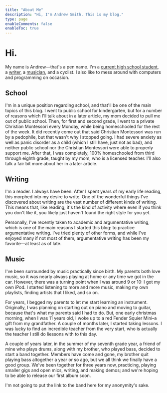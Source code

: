 ```yaml
---
title: "About Me"
description: "Hi, I'm Andrew Smith. This is my blog."
type: page
enableComments: false
enableToc: true
---
```


# Hi. 

My name is Andrew—that's a pen name. I'm a [current high school student](#school), a [writer](#writing), a [musician](#music), and a cyclist. I also like to mess around with computers and programming on occasion.

## School
I'm in a unique position regarding school, and that'll be one of the main topics of this blog. I went to public school for kindergarten, but for a number of reasons which I'll talk about in a later article, my mom decided to pull me out of public school. Then, for first and second grade, I went to a private Christian Montessori every Monday, while being homeschooled for the rest of the week. It did recently come out that said Christian Montessori was run by a pedophile, but that wasn't why I stopped going. I had severe anxiety as well as panic disorder as a child (which I still have, just not as bad), and neither public school nor the Christian Montessori were able to properly support me. After that, I was completely, 100% homeschooled from third through eighth grade, taught by my mom, who is a licensed teacher. I'll also talk a fair bit more about her in a later article.

## Writing

I'm a reader. I always have been. After I spent years of my early life reading, this morphed into my desire to write. One of the wonderful things I've discovered about writing are the vast number of different kinds of writing. This means that, like reading, it's the kind of activity where even if you think you don't like it, you likely just haven't found the right style for you yet.

Personally, I've recently taken to academic and argumentative writing, which is one of the main reasons I started this blog: to practice argumentative writing. I've tried plenty of other forms, and while I've enjoyed many if not most of them, argumentative writing has been my favorite—at least as of late.

## Music
I've been surrounded by music practically since birth. My parents both love music, so it was nearly always playing at home or any time we got in the car. However, there was a turning point when I was around 9 or 10: I got my own iPod. I started listening to more and more music, making my own playlists, finding artists that I liked, and so on. 

For years, I begged my parents to let me start learning an instrument. Originally, I was planning on starting out on piano and moving to guitar, because that's what my parents said I had to do. But, one early christmas morning, when I was 11 years old, I woke up to a red Fender Squier Mini–a gift from my grandfather. A couple of months later, I started taking lessons. I was lucky to find an incredible teacher from the very start, who is actually the teacher I still do liessons with to this day.

A couple of years later, in the summer of my seventh grade year, a friend of mine who plays drums, along with my brother, who played bass, decided to start a band together. Members have come and gone, my brother quit playing bass altogether a year or so ago, but we all think we finally have a good group. We've been together for three years now, practicing, playing smaller gigs and open mics, writing, and making demos; and we're hoping to be able to release our first album soon.

I'm not going to put the link to the band here for my anonymity's sake.

